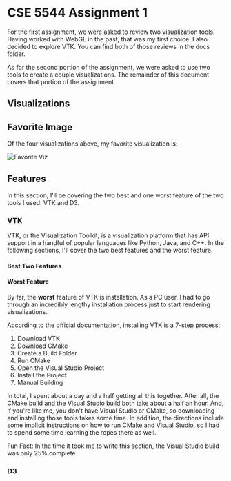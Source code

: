 # CSE 5544 Assignment 1

For the first assignment, we were asked to review two visualization tools.
Having worked with WebGL in the past, that was my first choice. I also decided
to explore VTK. You can find both of those reviews in the docs folder.

As for the second portion of the assignment, we were asked to use two tools
to create a couple visualizations. The remainder of this document covers that
portion of the assignment.

## Visualizations

## Favorite Image

Of the four visualizations above, my favorite visualization is:

![Favorite Viz]()

## Features

In this section, I'll be covering the two best and one worst feature of
the two tools I used: VTK and D3.

### VTK

VTK, or the Visualization Toolkit, is a visualization platform that has API
support in a handful of popular languages like Python, Java, and C++. In the
following sections, I'll cover the two best features and the worst feature.

#### Best Two Features

#### Worst Feature

By far, the **worst** feature of VTK is installation. As a PC user, I had to go
through an incredibly lengthy installation process just to start rendering
visualizations.

According to the official documentation, installing VTK is a 7-step process:

1. Download VTK
2. Download CMake
3. Create a Build Folder
4. Run CMake
5. Open the Visual Studio Project
6. Install the Project
7. Manual Building

In total, I spent about a day and a half getting all this together. After all,
the CMake build and the Visual Studio build both take about a half an hour. And,
if you're like me, you don't have Visual Studio or CMake, so downloading and
installing those tools takes some time. In addition, the directions include some
implicit instructions on how to run CMake and Visual Studio, so I had to spend
some time learning the ropes there as well.

Fun Fact: In the time it took me to write this section, the Visual Studio build
was only 25% complete.

### D3
